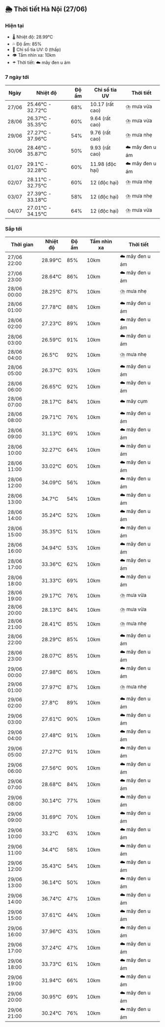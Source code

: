 ## 🌦️ Thời tiết Hà Nội (27/06)

### Hiện tại

- 🌡️ Nhiệt độ: 28.99℃
- 💦 Độ ẩm: 85%
- 🌟 Chỉ số tia UV: 0 (thấp)
- 👁️ Tầm nhìn xa: 10km
- ☂️ Thời tiết: ☁️ mây đen u ám

### 7 ngày tới

| Ngày | Nhiệt độ | Độ ẩm | Chỉ số tia UV | Thời tiết |
| --- | --- | --- | --- | --- |
| 27/06 | 25.46℃ - 32.72℃ | 68% | 10.17 (rất cao) | ⛈️ mưa vừa |
| 28/06 | 26.37℃ - 35.35℃ | 60% | 9.64 (rất cao) | ⛈️ mưa vừa |
| 29/06 | 27.27℃ - 37.96℃ | 54% | 9.76 (rất cao) | ⛈️ mưa nhẹ |
| 30/06 | 28.46℃ - 35.87℃ | 50% | 9.93 (rất cao) | ☁️ mây đen u ám |
| 01/07 | 29.1℃ - 32.28℃ | 60% | 11.98 (độc hại) | ☁️ mây đen u ám |
| 02/07 | 28.11℃ - 32.75℃ | 60% | 12 (độc hại) | ⛈️ mưa nhẹ |
| 03/07 | 27.39℃ - 33.18℃ | 58% | 12 (độc hại) | ⛈️ mưa nhẹ |
| 04/07 | 27.01℃ - 34.15℃ | 64% | 12 (độc hại) | ⛈️ mưa vừa |

### Sắp tới

| Thời gian | Nhiệt độ | Độ ẩm | Tầm nhìn xa | Thời tiết |
| --- | --- | --- | --- | --- |
| 27/06 22:00 | 28.99℃ | 85% | 10km | ☁️ mây đen u ám |
| 27/06 23:00 | 28.64℃ | 86% | 10km | ☁️ mây đen u ám |
| 28/06 00:00 | 28.25℃ | 87% | 10km | ⛈️ mưa nhẹ |
| 28/06 01:00 | 27.78℃ | 88% | 10km | ☁️ mây đen u ám |
| 28/06 02:00 | 27.23℃ | 89% | 10km | ☁️ mây đen u ám |
| 28/06 03:00 | 26.59℃ | 91% | 10km | ☁️ mây đen u ám |
| 28/06 04:00 | 26.5℃ | 92% | 10km | ⛈️ mưa nhẹ |
| 28/06 05:00 | 26.37℃ | 93% | 10km | ☁️ mây đen u ám |
| 28/06 06:00 | 26.65℃ | 92% | 10km | ☁️ mây đen u ám |
| 28/06 07:00 | 28.17℃ | 84% | 10km | ☁️ mây cụm |
| 28/06 08:00 | 29.71℃ | 76% | 10km | ☁️ mây đen u ám |
| 28/06 09:00 | 31.13℃ | 69% | 10km | ☁️ mây đen u ám |
| 28/06 10:00 | 32.27℃ | 64% | 10km | ☁️ mây đen u ám |
| 28/06 11:00 | 33.02℃ | 60% | 10km | ☁️ mây đen u ám |
| 28/06 12:00 | 34.09℃ | 56% | 10km | ☁️ mây đen u ám |
| 28/06 13:00 | 34.7℃ | 54% | 10km | ☁️ mây đen u ám |
| 28/06 14:00 | 35.24℃ | 52% | 10km | ☁️ mây đen u ám |
| 28/06 15:00 | 35.35℃ | 51% | 10km | ☁️ mây đen u ám |
| 28/06 16:00 | 34.94℃ | 53% | 10km | ☁️ mây đen u ám |
| 28/06 17:00 | 33.36℃ | 62% | 10km | ☁️ mây đen u ám |
| 28/06 18:00 | 31.33℃ | 69% | 10km | ☁️ mây đen u ám |
| 28/06 19:00 | 29.17℃ | 76% | 10km | ⛈️ mưa vừa |
| 28/06 20:00 | 28.13℃ | 84% | 10km | ⛈️ mưa vừa |
| 28/06 21:00 | 28.41℃ | 85% | 10km | ⛈️ mưa nhẹ |
| 28/06 22:00 | 28.29℃ | 85% | 10km | ☁️ mây đen u ám |
| 28/06 23:00 | 28.07℃ | 85% | 10km | ☁️ mây đen u ám |
| 29/06 00:00 | 27.98℃ | 86% | 10km | ☁️ mây đen u ám |
| 29/06 01:00 | 27.97℃ | 87% | 10km | ⛈️ mưa nhẹ |
| 29/06 02:00 | 27.8℃ | 89% | 10km | ☁️ mây đen u ám |
| 29/06 03:00 | 27.61℃ | 90% | 10km | ☁️ mây đen u ám |
| 29/06 04:00 | 27.48℃ | 91% | 10km | ☁️ mây đen u ám |
| 29/06 05:00 | 27.27℃ | 91% | 10km | ☁️ mây đen u ám |
| 29/06 06:00 | 27.56℃ | 90% | 10km | ☁️ mây đen u ám |
| 29/06 07:00 | 28.68℃ | 84% | 10km | ☁️ mây đen u ám |
| 29/06 08:00 | 30.14℃ | 77% | 10km | ☁️ mây đen u ám |
| 29/06 09:00 | 31.69℃ | 70% | 10km | ☁️ mây đen u ám |
| 29/06 10:00 | 33.2℃ | 63% | 10km | ☁️ mây đen u ám |
| 29/06 11:00 | 34.4℃ | 58% | 10km | ☁️ mây đen u ám |
| 29/06 12:00 | 35.43℃ | 54% | 10km | ☁️ mây đen u ám |
| 29/06 13:00 | 36.14℃ | 50% | 10km | ☁️ mây đen u ám |
| 29/06 14:00 | 36.74℃ | 47% | 10km | ☁️ mây đen u ám |
| 29/06 15:00 | 37.61℃ | 44% | 10km | ☁️ mây đen u ám |
| 29/06 16:00 | 37.96℃ | 43% | 10km | ☁️ mây đen u ám |
| 29/06 17:00 | 37.24℃ | 47% | 10km | ☁️ mây đen u ám |
| 29/06 18:00 | 33.73℃ | 61% | 10km | ☁️ mây đen u ám |
| 29/06 19:00 | 31.94℃ | 66% | 10km | ☁️ mây đen u ám |
| 29/06 20:00 | 30.95℃ | 69% | 10km | ☁️ mây đen u ám |
| 29/06 21:00 | 30.24℃ | 76% | 10km | ☁️ mây đen u ám |
